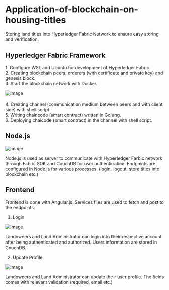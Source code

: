 # Application-of-blockchain-on-housing-titles
Storing land titles into Hyperledger Fabric Network to ensure easy storing and verification.

<h2> Hyperledger Fabric Framework </h2>
1. Configure WSL and Ubuntu for development of Hyperledger Fabric. <br />
2. Creating blockchain peers, orderers (with certificate and private key) and genesis block. <br />
3. Start the blockchain network with Docker.

![image](https://user-images.githubusercontent.com/98612606/192152174-a2422747-9526-4106-a834-cbaa83c0b482.png)
<br /><br />
4. Creating channel (communication medium between peers and with client side) with shell script. <br />
5. Writing chaincode (smart contract) written in Golang. <br />
6. Deploying chaicode (smart contract) in the channel with shell script.


<h2> Node.js </h2>

![image](https://user-images.githubusercontent.com/98612606/192154658-87b7a79a-798a-49fe-b377-9831d5680732.png)

Node.js is used as server to communicate with Hyperledger Farbic network through Fabric SDK and CouchDB for user authentication. Endpoints are configured in Node.js for various processes. (login, logout, store titles into blockchain etc.)


<h2> Frontend </h2>
Frontend is done with Angular.js. Services files are used to fetch and post to the endpoints. <br />

1. Login 

![image](https://user-images.githubusercontent.com/98612606/192146995-08c914c9-d2a6-4491-b066-42d8d52f58d1.png)

Landowners and Land Administrator can login into their respective account after being authenticated and authorized. Users information are stored in CouchDB.<br />


2. Update Profile

![image](https://user-images.githubusercontent.com/98612606/192155371-5ce6a7a0-7619-4947-a9cd-1546d7354b77.png)

Landowners and Land Administrator can update their user profile. The fields comes with relevant validation (required, email etc.)
